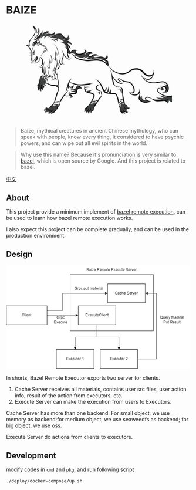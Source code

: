 # BAIZE
<p align="center">
    <a href="https://github.com/btwiuse/baize" target="_blank">
        <img src="/baize.jpg" width="400">
    </a>
</p>

> Baize, mythical creatures in ancient Chinese mythology, who can speak with people, know every thing, 
> It considered to have psychic powers, and can wipe out all evil spirits in the world.

> Why use this name?
> Because it's pronunciation is very similar to [bazel](https://bazel.build/), which is open source by Google. And this project is related to bazel.

[中文](doc/README_zh.md)

## About

This project provide a minimum implement of [bazel remote execution](https://github.com/bazelbuild/remote-apis), can be used to learn how bazel remote execution works.

I also expect this project can be complete gradually, and can be used in the production environment. 

## Design
![Baize](./doc/baize.drawio.png)

In shorts, Bazel Remote Executor exports two server for clients. 
1. Cache Server receives all materials, contains user src files, user action info, result of the action from executors, etc.
2. Execute Server can make the execution from users to Executors.

Cache Server has more than one backend. For small object, we use memory as backend;for medium object, we use seaweedfs as backend; for big object, we use oss.


Execute Server do actions from clients to executors.

## Development

modify codes in `cmd` and `pkg`, and run following script

```bash
./deploy/docker-compose/up.sh
```